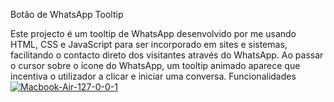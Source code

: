  Botão de WhatsApp Tooltip 

Este projecto é um tooltip de WhatsApp desenvolvido  por me usando HTML, CSS e JavaScript para ser incorporado em sites e sistemas, facilitando o contacto direto dos visitantes através do WhatsApp. Ao passar o cursor sobre o ícone do WhatsApp, um tooltip animado aparece que incentiva o utilizador a clicar e iniciar uma conversa.
Funcionalidades <br/>
<a href="https://ibb.co/f0Vf2qG"><img src="https://i.ibb.co/NYg5stn/Macbook-Air-127-0-0-1.png" alt="Macbook-Air-127-0-0-1" border="0"></a><br /><br />

